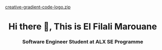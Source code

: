 [creative-gradient-code-logo.zip](https://github.com/Morovane/Morovane/files/11293395/creative-gradient-code-logo.zip)

<h1 align = "center"> Hi there 👋, This is El Filali Marouane </h1> 
<h3 align = "center"> Software Engineer Student at ALX SE Programme </h3>
<!--
**Morovane/Morovane** is a ✨ _special_ ✨ repository because its `README.md` (this file) appears on your GitHub profile.

Here are some ideas to get you started:

- 🔭 I’m currently working on ...
* 🌱 I’m currently learning Software Engineer at ALX SE Programme
- 👯 I’m looking to collaborate on ...
- 🤔 I’m looking for help with ...
- 💬 Ask me about ...
- 📫 How to reach me: ...
- 😄 Pronouns: ...
- ⚡ Fun fact: ...
-->
